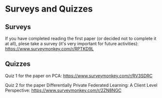 # Surveys and Quizzes 

## Surveys

If you have completed reading the first paper (or decided not to complete it at all), plese take a survey (it's very important for future activities):
https://www.surveymonkey.com/r/RPTKD9L

## Quizzes

Quiz 1 for the paper on PCA:
https://www.surveymonkey.com/r/RV3SDRC

Quiz 2 for the paper Differentially Private Federated Learning: A Client Level Perspective:
https://www.surveymonkey.com/r/2ZN8NGC
